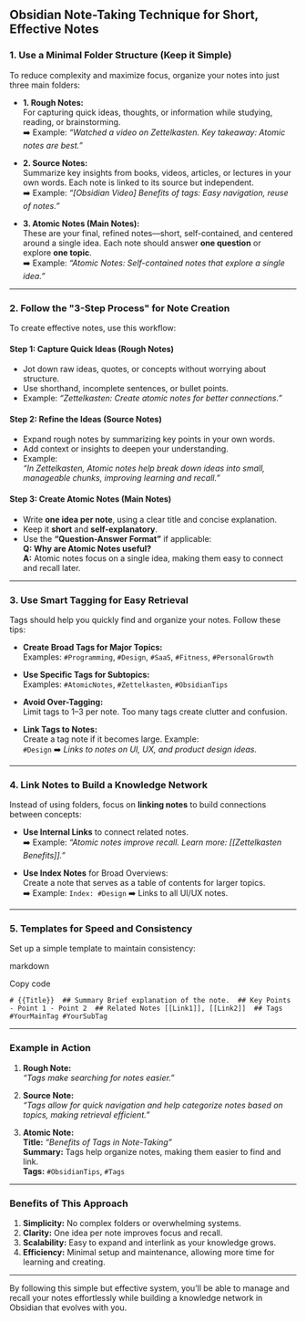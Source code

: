 ## **Obsidian Note-Taking Technique for Short, Effective Notes**

### **1. Use a Minimal Folder Structure (Keep it Simple)**

To reduce complexity and maximize focus, organize your notes into just three main folders:

- **1. Rough Notes:**  
    For capturing quick ideas, thoughts, or information while studying, reading, or brainstorming.  
    ➡️ Example: _“Watched a video on Zettelkasten. Key takeaway: Atomic notes are best.”_
    
- **2. Source Notes:**  
    Summarize key insights from books, videos, articles, or lectures in your own words. Each note is linked to its source but independent.  
    ➡️ Example: _“[Obsidian Video] Benefits of tags: Easy navigation, reuse of notes.”_
    
- **3. Atomic Notes (Main Notes):**  
    These are your final, refined notes—short, self-contained, and centered around a single idea. Each note should answer **one question** or explore **one topic**.  
    ➡️ Example: _“Atomic Notes: Self-contained notes that explore a single idea.”_
    

---

### **2. Follow the "3-Step Process" for Note Creation**

To create effective notes, use this workflow:

#### **Step 1: Capture Quick Ideas (Rough Notes)**

- Jot down raw ideas, quotes, or concepts without worrying about structure.
- Use shorthand, incomplete sentences, or bullet points.
- Example: _“Zettelkasten: Create atomic notes for better connections.”_

#### **Step 2: Refine the Ideas (Source Notes)**

- Expand rough notes by summarizing key points in your own words.
- Add context or insights to deepen your understanding.
- Example:  
    _“In Zettelkasten, Atomic notes help break down ideas into small, manageable chunks, improving learning and recall.”_

#### **Step 3: Create Atomic Notes (Main Notes)**

- Write **one idea per note**, using a clear title and concise explanation.
- Keep it **short** and **self-explanatory**.
- Use the **“Question-Answer Format”** if applicable:  
    **Q: Why are Atomic Notes useful?**  
    **A:** Atomic notes focus on a single idea, making them easy to connect and recall later.

---

### **3. Use Smart Tagging for Easy Retrieval**

Tags should help you quickly find and organize your notes. Follow these tips:

- **Create Broad Tags for Major Topics:**  
    Examples: `#Programming`, `#Design`, `#SaaS`, `#Fitness`, `#PersonalGrowth`
    
- **Use Specific Tags for Subtopics:**  
    Examples: `#AtomicNotes`, `#Zettelkasten`, `#ObsidianTips`
    
- **Avoid Over-Tagging:**  
    Limit tags to 1–3 per note. Too many tags create clutter and confusion.
    
- **Link Tags to Notes:**  
    Create a tag note if it becomes large. Example:  
    `#Design` ➡️ _Links to notes on UI, UX, and product design ideas._
    

---

### **4. Link Notes to Build a Knowledge Network**

Instead of using folders, focus on **linking notes** to build connections between concepts:

- **Use Internal Links** to connect related notes.  
    ➡️ Example: _“Atomic notes improve recall. Learn more: [[Zettelkasten Benefits]].”_
    
- **Use Index Notes** for Broad Overviews:  
    Create a note that serves as a table of contents for larger topics.  
    ➡️ Example: `Index: #Design` ➡️ Links to all UI/UX notes.
    

---

### **5. Templates for Speed and Consistency**

Set up a simple template to maintain consistency:

markdown

Copy code

`# {{Title}}  ## Summary Brief explanation of the note.  ## Key Points - Point 1 - Point 2  ## Related Notes [[Link1]], [[Link2]]  ## Tags #YourMainTag #YourSubTag`

---

### **Example in Action**

1. **Rough Note:**  
    _“Tags make searching for notes easier.”_
    
2. **Source Note:**  
    _“Tags allow for quick navigation and help categorize notes based on topics, making retrieval efficient.”_
    
3. **Atomic Note:**  
    **Title:** _“Benefits of Tags in Note-Taking”_  
    **Summary:** Tags help organize notes, making them easier to find and link.  
    **Tags:** `#ObsidianTips`, `#Tags`
    

---

### **Benefits of This Approach**

1. **Simplicity:** No complex folders or overwhelming systems.
2. **Clarity:** One idea per note improves focus and recall.
3. **Scalability:** Easy to expand and interlink as your knowledge grows.
4. **Efficiency:** Minimal setup and maintenance, allowing more time for learning and creating.

---

By following this simple but effective system, you’ll be able to manage and recall your notes effortlessly while building a knowledge network in Obsidian that evolves with you.